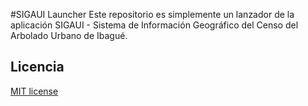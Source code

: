 #SIGAUI Launcher
Este repositorio es simplemente un lanzador de la aplicación SIGAUI - Sistema de Información Geográfico del Censo del Arbolado Urbano de Ibagué.

Licencia
-------
[MIT license](http://opensource.org/licenses/MIT)